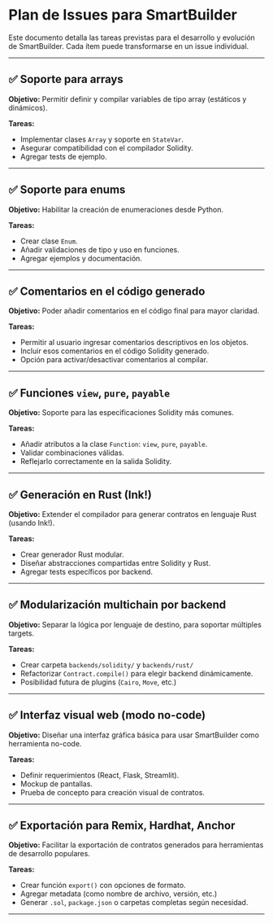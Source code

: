 # Plan de Issues para SmartBuilder

Este documento detalla las tareas previstas para el desarrollo y evolución de SmartBuilder. Cada ítem puede transformarse en un issue individual.

---

## ✅ Soporte para arrays

**Objetivo:** Permitir definir y compilar variables de tipo array (estáticos y dinámicos).

**Tareas:**
- Implementar clases `Array` y soporte en `StateVar`.
- Asegurar compatibilidad con el compilador Solidity.
- Agregar tests de ejemplo.

---

## ✅ Soporte para enums

**Objetivo:** Habilitar la creación de enumeraciones desde Python.

**Tareas:**
- Crear clase `Enum`.
- Añadir validaciones de tipo y uso en funciones.
- Agregar ejemplos y documentación.

---

## ✅ Comentarios en el código generado

**Objetivo:** Poder añadir comentarios en el código final para mayor claridad.

**Tareas:**
- Permitir al usuario ingresar comentarios descriptivos en los objetos.
- Incluir esos comentarios en el código Solidity generado.
- Opción para activar/desactivar comentarios al compilar.

---

## ✅ Funciones `view`, `pure`, `payable`

**Objetivo:** Soporte para las especificaciones Solidity más comunes.

**Tareas:**
- Añadir atributos a la clase `Function`: `view`, `pure`, `payable`.
- Validar combinaciones válidas.
- Reflejarlo correctamente en la salida Solidity.

---

## ✅ Generación en Rust (Ink!)

**Objetivo:** Extender el compilador para generar contratos en lenguaje Rust (usando Ink!).

**Tareas:**
- Crear generador Rust modular.
- Diseñar abstracciones compartidas entre Solidity y Rust.
- Agregar tests específicos por backend.

---

## ✅ Modularización multichain por backend

**Objetivo:** Separar la lógica por lenguaje de destino, para soportar múltiples targets.

**Tareas:**
- Crear carpeta `backends/solidity/` y `backends/rust/`
- Refactorizar `Contract.compile()` para elegir backend dinámicamente.
- Posibilidad futura de plugins (`Cairo`, `Move`, etc.)

---

## ✅ Interfaz visual web (modo no-code)

**Objetivo:** Diseñar una interfaz gráfica básica para usar SmartBuilder como herramienta no-code.

**Tareas:**
- Definir requerimientos (React, Flask, Streamlit).
- Mockup de pantallas.
- Prueba de concepto para creación visual de contratos.

---

## ✅ Exportación para Remix, Hardhat, Anchor

**Objetivo:** Facilitar la exportación de contratos generados para herramientas de desarrollo populares.

**Tareas:**
- Crear función `export()` con opciones de formato.
- Agregar metadata (como nombre de archivo, versión, etc.)
- Generar `.sol`, `package.json` o carpetas completas según necesidad.

---
